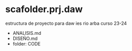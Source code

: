 # scafolder.prj.daw
estructura de proyecto para daw ies rio arba curso 23-24


- ANALISIS.md
- DISEÑO.md
- folder: CODE
